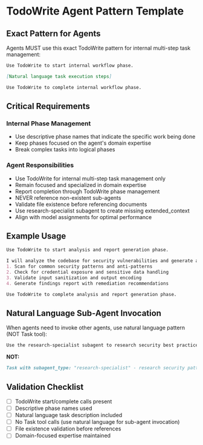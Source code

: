 # TodoWrite Agent Pattern Template

## Exact Pattern for Agents

Agents MUST use this exact TodoWrite pattern for internal multi-step task management:

```markdown
Use TodoWrite to start internal workflow phase.

[Natural language task execution steps]

Use TodoWrite to complete internal workflow phase.
```

## Critical Requirements

### Internal Phase Management
- Use descriptive phase names that indicate the specific work being done
- Keep phases focused on the agent's domain expertise
- Break complex tasks into logical phases

### Agent Responsibilities
- Use TodoWrite for internal multi-step task management only
- Remain focused and specialized in domain expertise
- Report completion through TodoWrite phase management
- NEVER reference non-existent sub-agents
- Validate file existence before referencing documents
- Use research-specialist subagent to create missing extended_context
- Align with model assignments for optimal performance

## Example Usage

```markdown
Use TodoWrite to start analysis and report generation phase.

I will analyze the codebase for security vulnerabilities and generate a comprehensive report:
1. Scan for common security patterns and anti-patterns
2. Check for credential exposure and sensitive data handling
3. Validate input sanitization and output encoding
4. Generate findings report with remediation recommendations

Use TodoWrite to complete analysis and report generation phase.
```

## Natural Language Sub-Agent Invocation

When agents need to invoke other agents, use natural language pattern (NOT Task tool):

```markdown
Use the research-specialist subagent to research security best practices from authoritative sources
```

**NOT:**
```markdown
Task with subagent_type: "research-specialist" - research security patterns
```

## Validation Checklist
- [ ] TodoWrite start/complete calls present
- [ ] Descriptive phase names used
- [ ] Natural language task description included
- [ ] No Task tool calls (use natural language for sub-agent invocation)
- [ ] File existence validation before references
- [ ] Domain-focused expertise maintained